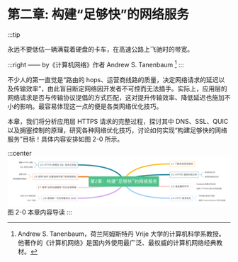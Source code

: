 # 第二章: 构建“足够快”的网络服务

:::tip <a/>

永远不要低估一辆满载着硬盘的卡车，在高速公路上飞驰时的带宽。

:::right
—— by《计算机网络》作者 Andrew S. Tanenbaum [^1]
:::

不少人的第一直觉是“路由的 hops、运营商线路的质量，决定网络请求的延迟以及传输效率”，由此盲目断定网络因开发者不可控而无法插手。实际上，应用层的网络请求是否与传输协议提倡的方式匹配，这对提升传输效率、降低延迟也施加不小的影响。最容易体现这一点的便是各类网络优化技巧。

本章，我们将分析应用层 HTTPS 请求的完整过程，探讨其中 DNS、SSL、QUIC 以及拥塞控制的原理，研究各种网络优化技巧，讨论如何实现“构建足够快的网络服务”目标！具体内容安排如图 2-0 所示。

:::center
  ![](../assets/http-summary.png)<br/>
  图 2-0 本章内容导读
:::

[^1]: Andrew S. Tanenbaum，荷兰阿姆斯特丹 Vrije 大学的计算机科学系教授。他著作的《计算机网络》是国内外使用最广泛、最权威的计算机网络经典教材。